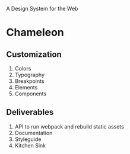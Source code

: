 A Design System for the Web
# Chameleon

## Customization

1. Colors
2. Typography
3. Breakpoints
4. Elements
5. Components

## Deliverables

1. API to run webpack and rebuild static assets
2. Documentation
3. Styleguide
4. Kitchen Sink
